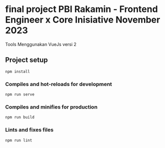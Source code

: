 # final project PBI Rakamin - Frontend Engineer x Core Inisiative November 2023

Tools Menggunakan VueJs versi 2
## Project setup
```
npm install
```

### Compiles and hot-reloads for development
```
npm run serve
```

### Compiles and minifies for production
```
npm run build
```

### Lints and fixes files
```
npm run lint
```
